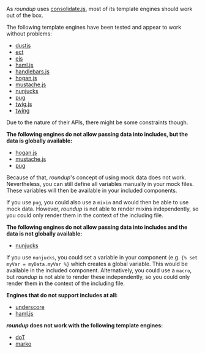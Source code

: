 As _roundup_ uses [consolidate.js](https://github.com/tj/consolidate.js), most of its template engines should work out of the box.

The following template engines have been tested and appear to work without problems:

- [dustjs](https://github.com/linkedin/dustjs)
- [ect](https://github.com/baryshev/ect)
- [ejs](https://github.com/mde/ejs)
- [haml.js](https://github.com/tj/haml.js)
- [handlebars.js](https://github.com/wycats/handlebars.js/)
- [hogan.js](https://github.com/twitter/hogan.js)
- [mustache.js](https://github.com/janl/mustache.js)
- [nunjucks](https://github.com/mozilla/nunjucks)
- [pug](https://github.com/pugjs/pug)
- [twig.js](https://github.com/twigjs/twig.js)
- [twing](https://github.com/NightlyCommit/twing)

Due to the nature of their APIs, there might be some constraints though.

**The following engines do not allow passing data into includes, but the data is globally available:**

- [hogan.js](https://github.com/twitter/hogan.js)
- [mustache.js](https://github.com/janl/mustache.js)
- [pug](https://github.com/pugjs/pug)

Because of that, _roundup_'s concept of using mock data does not work. Nevertheless, you can still define all variables manually in your mock files. These variables will then be available in your included components.

If you use `pug`, you could also use a `mixin` and would then be able to use mock data. However, _roundup_ is not able to render mixins independently, so you could only render them in the context of the including file.

**The following engines do not allow passing data into includes and the data is not globally available:**

- [nunjucks](https://github.com/mozilla/nunjucks)

If you use `nunjucks`, you could set a variable in your component (e.g. `{% set myVar = myData.myVar %}` which creates a global variable. This would be available in the included component. Alternatively, you could use a `macro`, but _roundup_ is not able to render these independently, so you could only render them in the context of the including file.

**Engines that do not support includes at all:**

- [underscore](https://github.com/jashkenas/underscore)
- [haml.js](https://github.com/tj/haml.js)

**_roundup_ does not work with the following template engines:**

- [doT](https://github.com/olado/doT)
- [marko](https://github.com/marko-js/marko)
